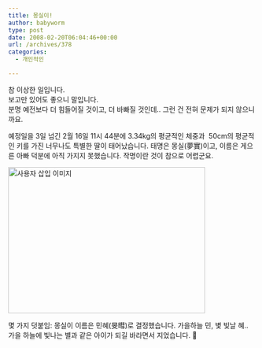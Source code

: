 ```yaml
---
title: 몽실이!
author: babyworm
type: post
date: 2008-02-20T06:04:46+00:00
url: /archives/378
categories:
  - 개인적인

---
```

참 이상한 일입니다.  
보고만 있어도 좋으니 말입니다.  
분명 예전보다 더 힘들어질 것이고, 더 바빠질 것인데.. 그런 건 전혀 문제가 되지 않으니까요.  
  
예정일을 3일 넘긴 2월 16일 11시 44분에 3.34kg의 평균적인 체중과&nbsp; 50cm의 평균적인 키를 가진 너무나도 특별한 딸이 태어났습니다. 태명은 몽실(夢實)이고, 이름은 게으른 아빠 덕분에 아직 가지지 못했습니다. 작명이란 것이 참으로 어렵군요.  
  
<img loading="lazy" decoding="async" src="https://i0.wp.com/babyworm.net/wordpress/wp-content/uploads/1/cfile3.uf.145AFE474D6A7AED25E107.jpg?resize=400%2C297" class="aligncenter" width="400" height="297" alt="사용자 삽입 이미지" data-recalc-dims="1" /> 

  
몇 가지 덧붙임: 몽실이 이름은 민혜(旻暳)로 결정했습니다. 가을하늘 민, 볓 빛날 혜.. 가을 하늘에 빛나는 별과 같은 아이가 되길 바라면서 지었습니다. 🙂